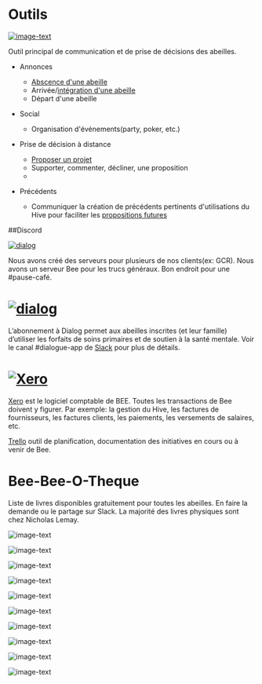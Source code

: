 # Outils

[![image-text](../../assets/img/slack_bee.png)](https://bee-software.slack.com/)

Outil principal de communication et de prise de décisions des abeilles.

- Annonces

  - [Abscence d'une abeille](../fonctions/sabsenter.md)
  - Arrivée/[intégration d'une abeille](../fonctions/integrer_une_abeille.md)
  - Départ d'une abeille
    
- Social
  - Organisation d'événements(party, poker, etc.)

- Prise de décision à distance
  - [Proposer un projet](../hive.projets/proposer_un_projet.md)
  - Supporter, commenter, décliner, une proposition
  - 
    
- Précédents
  - Communiquer la création de précédents pertinents d'utilisations du Hive pour faciliter les [propositions futures](../hive.projets/proposer_un_projet.md)


##Discord

[![dialog](../../assets/img/discord.png)](https://discord.com/)

Nous avons créé des serveurs pour plusieurs de nos clients(ex: GCR). Nous avons un serveur Bee pour les trucs généraux. Bon endroit pour une #pause-café.

# [![dialog](../../assets/img/dialog.png)](https://www.dialogue.co/en/)

L’abonnement à Dialog permet aux abeilles inscrites (et leur famille) d’utiliser les forfaits de soins primaires et de soutien à la santé mentale.
Voir le canal #dialogue-app de [Slack](https://bee-software.slack.com/) pour plus de détails.

# [![Xero](../../assets/img/xero.png)](https://www.xero.com/ca/)

[Xero](https://www.xero.com/ca/) est le logiciel comptable de BEE. Toutes les transactions de Bee doivent y figurer.
Par exemple: la gestion du Hive, les factures de fournisseurs, les factures clients, les paiements, les versements de salaires, etc.

[Trello](https://trello.com/b/qHuybh1J/bee) outil de planification, documentation des initiatives en cours ou à venir de Bee.

# Bee-Bee-O-Theque
Liste de livres disponibles gratuitement pour toutes les abeilles. 
En faire la demande ou le partage sur Slack.
La majorité des livres physiques sont chez Nicholas Lemay.

![image-text](../../assets/img/bee_bee_o_theque_1.jpeg)

![image-text](../../assets/img/bee_bee_o_theque_2.jpeg)

![image-text](../../assets/img/bee_bee_o_theque_3.jpeg)

![image-text](../../assets/img/bee_bee_o_theque_4.jpeg)

![image-text](../../assets/img/bee_bee_o_theque_5.jpeg)

![image-text](../../assets/img/bee_bee_o_theque_6.jpeg)

![image-text](../../assets/img/bee_bee_o_theque_7.jpeg)

![image-text](../../assets/img/bee_bee_o_theque_8.jpeg)

![image-text](../../assets/img/bee_bee_o_theque_9.jpeg)

![image-text](../../assets/img/bee_bee_o_theque_10.jpeg)